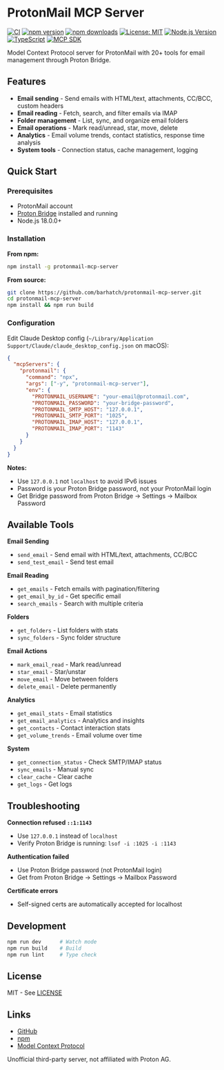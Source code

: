 # ProtonMail MCP Server

[![CI](https://github.com/barhatch/protonmail-mcp-server/actions/workflows/ci.yml/badge.svg)](https://github.com/barhatch/protonmail-mcp-server/actions/workflows/ci.yml)
[![npm version](https://img.shields.io/npm/v/protonmail-mcp-server.svg)](https://www.npmjs.com/package/protonmail-mcp-server)
[![npm downloads](https://img.shields.io/npm/dm/protonmail-mcp-server.svg)](https://www.npmjs.com/package/protonmail-mcp-server)
[![License: MIT](https://img.shields.io/badge/License-MIT-yellow.svg)](https://opensource.org/licenses/MIT)
[![Node.js Version](https://img.shields.io/node/v/protonmail-mcp-server.svg)](https://nodejs.org/)
[![TypeScript](https://img.shields.io/badge/TypeScript-5.7-blue.svg)](https://www.typescriptlang.org/)
[![MCP SDK](https://img.shields.io/badge/MCP%20SDK-1.0.4-green.svg)](https://github.com/modelcontextprotocol/sdk)

Model Context Protocol server for ProtonMail with 20+ tools for email management through Proton Bridge.

## Features

- **Email sending** - Send emails with HTML/text, attachments, CC/BCC, custom headers
- **Email reading** - Fetch, search, and filter emails via IMAP
- **Folder management** - List, sync, and organize email folders
- **Email operations** - Mark read/unread, star, move, delete
- **Analytics** - Email volume trends, contact statistics, response time analysis
- **System tools** - Connection status, cache management, logging

## Quick Start

### Prerequisites

- ProtonMail account
- [Proton Bridge](https://proton.me/mail/bridge) installed and running
- Node.js 18.0.0+

### Installation

**From npm:**
```bash
npm install -g protonmail-mcp-server
```

**From source:**
```bash
git clone https://github.com/barhatch/protonmail-mcp-server.git
cd protonmail-mcp-server
npm install && npm run build
```

### Configuration

Edit Claude Desktop config (`~/Library/Application Support/Claude/claude_desktop_config.json` on macOS):

```json
{
  "mcpServers": {
    "protonmail": {
      "command": "npx",
      "args": ["-y", "protonmail-mcp-server"],
      "env": {
        "PROTONMAIL_USERNAME": "your-email@protonmail.com",
        "PROTONMAIL_PASSWORD": "your-bridge-password",
        "PROTONMAIL_SMTP_HOST": "127.0.0.1",
        "PROTONMAIL_SMTP_PORT": "1025",
        "PROTONMAIL_IMAP_HOST": "127.0.0.1",
        "PROTONMAIL_IMAP_PORT": "1143"
      }
    }
  }
}
```

**Notes:**
- Use `127.0.0.1` not `localhost` to avoid IPv6 issues
- Password is your Proton Bridge password, not your ProtonMail login
- Get Bridge password from Proton Bridge → Settings → Mailbox Password

## Available Tools

**Email Sending**
- `send_email` - Send email with HTML/text, attachments, CC/BCC
- `send_test_email` - Send test email

**Email Reading**
- `get_emails` - Fetch emails with pagination/filtering
- `get_email_by_id` - Get specific email
- `search_emails` - Search with multiple criteria

**Folders**
- `get_folders` - List folders with stats
- `sync_folders` - Sync folder structure

**Email Actions**
- `mark_email_read` - Mark read/unread
- `star_email` - Star/unstar
- `move_email` - Move between folders
- `delete_email` - Delete permanently

**Analytics**
- `get_email_stats` - Email statistics
- `get_email_analytics` - Analytics and insights
- `get_contacts` - Contact interaction stats
- `get_volume_trends` - Email volume over time

**System**
- `get_connection_status` - Check SMTP/IMAP status
- `sync_emails` - Manual sync
- `clear_cache` - Clear cache
- `get_logs` - Get logs

## Troubleshooting

**Connection refused `::1:1143`**
- Use `127.0.0.1` instead of `localhost`
- Verify Proton Bridge is running: `lsof -i :1025 -i :1143`

**Authentication failed**
- Use Proton Bridge password (not ProtonMail login)
- Get from Proton Bridge → Settings → Mailbox Password

**Certificate errors**
- Self-signed certs are automatically accepted for localhost

## Development

```bash
npm run dev      # Watch mode
npm run build    # Build
npm run lint     # Type check
```

## License

MIT - See [LICENSE](LICENSE)

## Links

- [GitHub](https://github.com/barhatch/protonmail-mcp-server)
- [npm](https://www.npmjs.com/package/protonmail-mcp-server)
- [Model Context Protocol](https://github.com/modelcontextprotocol/sdk)

Unofficial third-party server, not affiliated with Proton AG.
